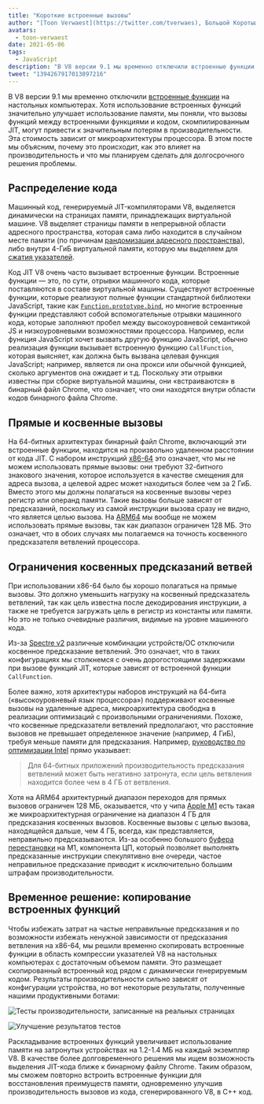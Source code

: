 ```yaml
---
title: "Короткие встроенные вызовы"
author: "[Toon Verwaest](https://twitter.com/tverwaes), Большой Коротыш"
avatars: 
  - toon-verwaest
date: 2021-05-06
tags: 
  - JavaScript
description: "В V8 версии 9.1 мы временно отключили встроенные функции на настольных компьютерах, чтобы избежать проблем с производительностью, возникающих из-за далеких косвенных вызовов."
tweet: "1394267917013897216"
---
```


В V8 версии 9.1 мы временно отключили [встроенные функции](https://v8.dev/blog/embedded-builtins) на настольных компьютерах. Хотя использование встроенных функций значительно улучшает использование памяти, мы поняли, что вызовы функций между встроенными функциями и кодом, скомпилированным JIT, могут привести к значительным потерям в производительности. Эта стоимость зависит от микроархитектуры процессора. В этом посте мы объясним, почему это происходит, как это влияет на производительность и что мы планируем сделать для долгосрочного решения проблемы.

<!--truncate-->
## Распределение кода

Машинный код, генерируемый JIT-компиляторами V8, выделяется динамически на страницах памяти, принадлежащих виртуальной машине. V8 выделяет страницы памяти в непрерывной области адресного пространства, которая сама либо находится в случайном месте памяти (по причинам [рандомизации адресного пространства](https://en.wikipedia.org/wiki/Address_space_layout_randomization)), либо внутри 4-ГиБ виртуальной памяти, которую мы выделяем для [сжатия указателей](https://v8.dev/blog/pointer-compression).

Код JIT V8 очень часто вызывает встроенные функции. Встроенные функции — это, по сути, отрывки машинного кода, которые поставляются в составе виртуальной машины. Существуют встроенные функции, которые реализуют полные функции стандартной библиотеки JavaScript, такие как [`Function.prototype.bind`](https://developer.mozilla.org/docs/Web/JavaScript/Reference/Global_objects/Function/bind), но многие встроенные функции представляют собой вспомогательные отрывки машинного кода, которые заполняют пробел между высокоуровневой семантикой JS и низкоуровневыми возможностями процессора. Например, если функция JavaScript хочет вызвать другую функцию JavaScript, обычно реализация функции вызывает встроенную функцию `CallFunction`, которая выясняет, как должна быть вызвана целевая функция JavaScript; например, является ли она прокси или обычной функцией, сколько аргументов она ожидает и т.д. Поскольку эти отрывки известны при сборке виртуальной машины, они «встраиваются» в бинарный файл Chrome, что означает, что они находятся внутри области кодов бинарного файла Chrome.

## Прямые и косвенные вызовы

На 64-битных архитектурах бинарный файл Chrome, включающий эти встроенные функции, находится на произвольно удаленном расстоянии от кода JIT. С набором инструкций [x86-64](https://en.wikipedia.org/wiki/X86-64) это означает, что мы не можем использовать прямые вызовы: они требуют 32-битного знакового значения, которое используется в качестве смещения для адреса вызова, а целевой адрес может находиться более чем за 2 ГиБ. Вместо этого мы должны полагаться на косвенные вызовы через регистр или операнд памяти. Такие вызовы больше зависят от предсказаний, поскольку из самой инструкции вызова сразу не видно, что является целью вызова. На [ARM64](https://en.wikipedia.org/wiki/AArch64) мы вообще не можем использовать прямые вызовы, так как диапазон ограничен 128 МБ. Это означает, что в обоих случаях мы полагаемся на точность косвенного предсказателя ветвлений процессора.

## Ограничения косвенных предсказаний ветвей

При использовании x86-64 было бы хорошо полагаться на прямые вызовы. Это должно уменьшить нагрузку на косвенный предсказатель ветвлений, так как цель известна после декодирования инструкции, а также не требуется загружать цель в регистр из константы или памяти. Но это не только очевидные различия, видимые на уровне машинного кода.

Из-за [Spectre v2](https://googleprojectzero.blogspot.com/2018/01/reading-privileged-memory-with-side.html) различные комбинации устройств/ОС отключили косвенное предсказание ветвлений. Это означает, что в таких конфигурациях мы столкнемся с очень дорогостоящими задержками при вызове функций JIT, которые зависят от встроенной функции `CallFunction`.

Более важно, хотя архитектуры наборов инструкций на 64-бита («высокоуровневый язык процессора») поддерживают косвенные вызовы на удаленные адреса, микроархитектура свободна в реализации оптимизаций с произвольными ограничениями. Похоже, что косвенные предсказатели ветвлений предполагают, что расстояние вызовов не превышает определенное значение (например, 4 ГиБ), требуя меньше памяти для предсказания. Например, [руководство по оптимизации Intel](https://www.intel.com/content/dam/www/public/us/en/documents/manuals/64-ia-32-architectures-optimization-manual.pdf) прямо указывает:

> Для 64-битных приложений производительность предсказания ветвлений может быть негативно затронута, если цель ветвления находится более чем в 4 ГБ от ветвления.

Хотя на ARM64 архитектурный диапазон переходов для прямых вызовов ограничен 128 МБ, оказывается, что у чипа [Apple M1](https://en.wikipedia.org/wiki/Apple_M1) есть такая же микроархитектурная ограничение на диапазон 4 ГБ для предсказания косвенных вызовов. Косвенные вызовы с целью вызова, находящейся дальше, чем 4 ГБ, всегда, как представляется, неправильно предсказываются. Из-за особенно большого [буфера перестановки](https://en.wikipedia.org/wiki/Re-order_buffer) на M1, компонента ЦП, который позволяет выполнять предсказанные инструкции спекулятивно вне очереди, частое неправильное предсказание приводит к исключительно большим штрафам производительности.

## Временное решение: копирование встроенных функций

Чтобы избежать затрат на частые неправильные предсказания и по возможности избежать ненужной зависимости от предсказания ветвления на x86-64, мы решили временно скопировать встроенные функции в область компрессии указателей V8 на настольных компьютерах с достаточным объемом памяти. Это размещает скопированный встроенный код рядом с динамически генерируемым кодом. Результаты производительности сильно зависят от конфигурации устройства, но вот некоторые результаты, полученные нашими продуктивными ботами:

![Тесты производительности, записанные на реальных страницах](/_img/short-builtin-calls/v8-browsing.svg)

![Улучшение результатов тестов](/_img/short-builtin-calls/benchmarks.svg)

Раскладывание встроенных функций увеличивает использование памяти на затронутых устройствах на 1.2-1.4 МБ на каждый экземпляр V8. В качестве более долговременного решения мы ищем возможность выделения JIT-кода ближе к бинарному файлу Chrome. Таким образом, мы сможем повторно встроить встроенные функции для восстановления преимуществ памяти, одновременно улучшив производительность вызовов из кода, сгенерированного V8, в C++ код.
